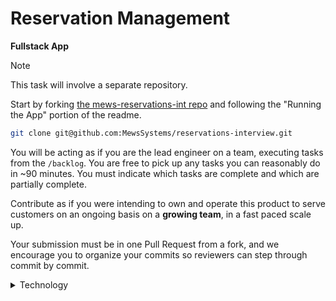 # Reservation Management

**Fullstack App**

> [!NOTE]
> This task will involve a separate repository.

Start by forking [the mews-reservations-int repo](https://github.com/MewsSystems/reservations-interview) and
following the "Running the App" portion of the readme.

```sh
git clone git@github.com:MewsSystems/reservations-interview.git
```

You will be acting as if you are the lead engineer on a team, executing tasks from the `/backlog`. You are free to pick up
any tasks you can reasonably do in ~90 minutes. You must indicate which tasks are complete and which are partially complete.

Contribute as if you were intending to own and operate this product to serve customers on an ongoing basis on
a **growing team**, in a fast paced scale up.

Your submission must be in one Pull Request from a fork, and we encourage you to organize your commits so reviewers can
step through commit by commit.

<details>
<summary>Technology</summary>

The given technologies chosen for the starting point (.NET + React+TS) are what the majority of code at Mews is written in.

You have **complete autonomy** for this product as a Lead Engineer and can implement any technology decisions you see fit for
the tasks at hand. This includes adding / removing libraries, and adopting any design or architectural patterns.
If you want, you could even _swap the stacks_ and start over with a different pair of stacks, or a full stack solution.
You will need to **collaborate with the stakeholders (aka interviewers)** on all decisions during review (aka the interview).

</details>

